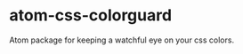atom-css-colorguard
===================

Atom package for keeping a watchful eye on your css colors.
